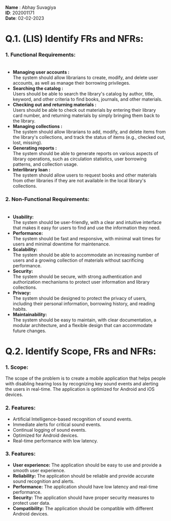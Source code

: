 **Name** : Abhay Suvagiya    
**ID**: 202001171  
**Date**: 02-02-2023  

# Q.1. (LIS) Identify FRs and NFRs:

### 1. Functional Requirements: <br><br>

- **Managing user accounts :**  
The system should allow librarians to create, modify, and delete user accounts, as well as manage their borrowing privileges.
- **Searching the catalog :**  
Users should be able to search the library's catalog by author, title, keyword, and other criteria to find books, journals, and other materials.
- **Checking out and returning materials :**   
Users should be able to check out materials by entering their library card number, and returning materials by simply bringing them back to the library.
- **Managing collections :**  
The system should allow librarians to add, modify, and delete items from the library's collections, and track the status of items (e.g., checked out, lost, missing).
- **Generating reports :**  
The system should be able to generate reports on various aspects of library operations, such as circulation statistics, user borrowing patterns, and collection usage.
- **Interlibrary loan :**  
The system should allow users to request books and other materials from other libraries if they are not available in the local library's collections.

### 2. Non-Functional Requirements: <br><br>

- **Usability:**  
The system should be user-friendly, with a clear and intuitive interface that makes it easy for users to find and use the information they need.
- **Performance:**  
The system should be fast and responsive, with minimal wait times for users and minimal downtime for maintenance.
- **Scalability:**  
The system should be able to accommodate an increasing number of users and a growing collection of materials without sacrificing performance.
- **Security:**  
The system should be secure, with strong authentication and authorization mechanisms to protect user information and library collections.
- **Privacy:**  
The system should be designed to protect the privacy of users, including their personal information, borrowing history, and reading habits.
- **Maintainability:**  
The system should be easy to maintain, with clear documentation, a modular architecture, and a flexible design that can accommodate future changes.

# Q.2. Identify Scope, FRs and NFRs:
### 1. Scope:  
The scope of the problem is to create a mobile application that helps people with disabling hearing loss by recognizing key sound events and alerting the users in real-time. The application is optimized for Android and iOS devices.  
### 2. Features:  
- Artificial Intelligence-based recognition of sound events.  
- Immediate alerts for critical sound events.  
- Continual logging of sound events.  
- Optimized for Android devices.  
- Real-time performance with low latency.  
### 3. Features:  
- **User experience:** The application should be easy to use and provide a smooth user experience.  
- **Reliability:** The application should be reliable and provide accurate sound recognition and alerts.  
- **Performance:** The application should have low latency and real-time performance.  
- **Security:** The application should have proper security measures to protect user data.  
- **Compatibility:** The application should be compatible with different Android devices.  
